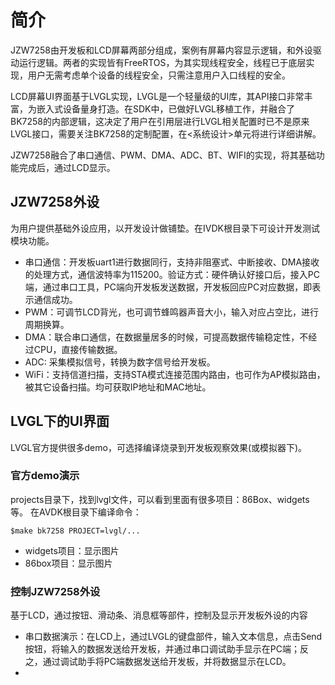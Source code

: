 # 简介
JZW7258由开发板和LCD屏幕两部分组成，案例有屏幕内容显示逻辑，和外设驱动运行逻辑。两者的实现皆有FreeRTOS，为其实现线程安全，线程已于底层实现，用户无需考虑单个设备的线程安全，只需注意用户入口线程的安全。

LCD屏幕UI界面基于LVGL实现，LVGL是一个轻量级的UI库，其API接口非常丰富，为嵌入式设备量身打造。在SDK中，已做好LVGL移植工作，并融合了BK7258的内部逻辑，这决定了用户在引用层进行LVGL相关配置时已不是原来LVGL接口，需要关注BK7258的定制配置，在<系统设计>单元将进行详细讲解。

JZW7258融合了串口通信、PWM、DMA、ADC、BT、WIFI的实现，将其基础功能完成后，通过LCD显示。 


## JZW7258外设
为用户提供基础外设应用，以开发设计做铺垫。在IVDK根目录下可设计开发测试模块功能。

* 串口通信：开发板uart1进行数据同行，支持非阻塞式、中断接收、DMA接收的处理方式，通信波特率为115200。验证方式：硬件确认好接口后，接入PC端，通过串口工具，PC端向开发板发送数据，开发板回应PC对应数据，即表示通信成功。
* PWM：可调节LCD背光，也可调节蜂鸣器声音大小，输入对应占空比，进行周期换算。
* DMA：联合串口通信，在数据量居多的时候，可提高数据传输稳定性，不经过CPU，直接传输数据。
* ADC: 采集模拟信号，转换为数字信号给开发板。
* WiFi：支持信道扫描，支持STA模式连接范围内路由，也可作为AP模拟路由，被其它设备扫描。均可获取IP地址和MAC地址。

## LVGL下的UI界面
LVGL官方提供很多demo，可选择编译烧录到开发板观察效果(或模拟器下)。
### 官方demo演示
projects目录下，找到lvgl文件，可以看到里面有很多项目：86Box、widgets等。
在AVDK根目录下编译命令：
```plantuml 
$make bk7258 PROJECT=lvgl/...
```
* widgets项目：显示图片
* 86box项目：显示图片
### 控制JZW7258外设 
基于LCD，通过按钮、滑动条、消息框等部件，控制及显示开发板外设的内容
* 串口数据演示：在LCD上，通过LVGL的键盘部件，输入文本信息，点击Send按钮，将输入的数据发送给开发板，并通过串口调试助手显示在PC端；反之，通过调试助手将PC端数据发送给开发板，并将数据显示在LCD。
* 